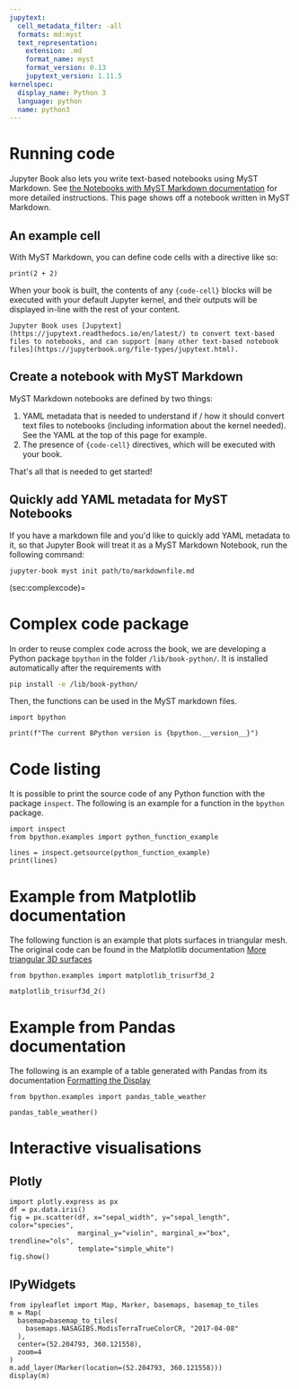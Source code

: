 ```yaml
---
jupytext:
  cell_metadata_filter: -all
  formats: md:myst
  text_representation:
    extension: .md
    format_name: myst
    format_version: 0.13
    jupytext_version: 1.11.5
kernelspec:
  display_name: Python 3
  language: python
  name: python3
---
```


# Running code

Jupyter Book also lets you write text-based notebooks using MyST Markdown.
See [the Notebooks with MyST Markdown documentation](https://jupyterbook.org/file-types/myst-notebooks.html) for more detailed instructions.
This page shows off a notebook written in MyST Markdown.

## An example cell

With MyST Markdown, you can define code cells with a directive like so:

```{code-cell}
print(2 + 2)
```

When your book is built, the contents of any `{code-cell}` blocks will be
executed with your default Jupyter kernel, and their outputs will be displayed
in-line with the rest of your content.

```{seealso}
Jupyter Book uses [Jupytext](https://jupytext.readthedocs.io/en/latest/) to convert text-based files to notebooks, and can support [many other text-based notebook files](https://jupyterbook.org/file-types/jupytext.html).
```

## Create a notebook with MyST Markdown

MyST Markdown notebooks are defined by two things:

1. YAML metadata that is needed to understand if / how it should convert text files to notebooks (including information about the kernel needed).
   See the YAML at the top of this page for example.
2. The presence of `{code-cell}` directives, which will be executed with your book.

That's all that is needed to get started!

## Quickly add YAML metadata for MyST Notebooks

If you have a markdown file and you'd like to quickly add YAML metadata to it, so that Jupyter Book will treat it as a MyST Markdown Notebook, run the following command:

```
jupyter-book myst init path/to/markdownfile.md
```

(sec:complexcode)=
# Complex code package

In order to reuse complex code across the book, we are developing a Python
package `bpython` in the folder `/lib/book-python/`. It is installed
automatically after the requirements with

```bash
pip install -e /lib/book-python/
```

Then, the functions can be used in the MyST markdown files.

```{code-cell} ipython3
import bpython

print(f"The current BPython version is {bpython.__version__}")
```

# Code listing

It is possible to print the source code of any Python function with the package
`inspect`. The following is an example for a function in the `bpython`
package.

```{code-cell} ipython3
import inspect
from bpython.examples import python_function_example

lines = inspect.getsource(python_function_example)
print(lines)
```

# Example from Matplotlib documentation

The following function is an example that plots surfaces in triangular mesh.
The original code can be found in the Matplotlib documentation
[More triangular 3D surfaces](https://matplotlib.org/stable/gallery/mplot3d/trisurf3d_2.html#sphx-glr-gallery-mplot3d-trisurf3d-2-py)


```{code-cell} ipython3
from bpython.examples import matplotlib_trisurf3d_2

matplotlib_trisurf3d_2()
```

# Example from Pandas documentation

The following is an example of a table generated with Pandas from its documentation
[Formatting the Display](https://pandas.pydata.org/docs/user_guide/style.html#Formatting-the-Display)

```{code-cell} ipython3
from bpython.examples import pandas_table_weather

pandas_table_weather()
```

# Interactive visualisations

## Plotly

```{code-cell} ipython3
import plotly.express as px
df = px.data.iris()
fig = px.scatter(df, x="sepal_width", y="sepal_length", color="species",
                 marginal_y="violin", marginal_x="box", trendline="ols",
                 template="simple_white")
fig.show()
```

## IPyWidgets


```{code-cell} ipython3
from ipyleaflet import Map, Marker, basemaps, basemap_to_tiles
m = Map(
  basemap=basemap_to_tiles(
    basemaps.NASAGIBS.ModisTerraTrueColorCR, "2017-04-08"
  ),
  center=(52.204793, 360.121558),
  zoom=4
)
m.add_layer(Marker(location=(52.204793, 360.121558)))
display(m)
```
